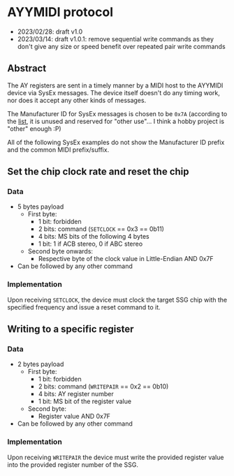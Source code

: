 # AYYMIDI protocol

* 2023/02/28: draft v1.0
* 2023/03/14: draft v1.0.1: remove sequential write commands as they don't give any size or speed benefit over repeated pair write commands

## Abstract

The AY registers are sent in a timely manner by a MIDI host to the AYYMIDI device via SysEx messages. The device itself doesn't do any timing work, nor does it accept any other kinds of messages.

The Manufacturer ID for SysEx messages is chosen to be `0x7A` (according to the [list](https://www.midi.org/specifications-old/item/manufacturer-id-numbers), it is unused and reserved for "other use"... I think a hobby project is "other" enough :P)

All of the following SysEx examples do not show the Manufacturer ID prefix and the common MIDI prefix/suffix.

## Set the chip clock rate and reset the chip

### Data

* 5 bytes payload
    * First byte:
        * 1 bit: forbidden
        * 2 bits: command (`SETCLOCK` == 0x3 == 0b11)
        * 4 bits: MS bits of the following 4 bytes
        * 1 bit: 1 if ACB stereo, 0 if ABC stereo
    * Second byte onwards:
        * Respective byte of the clock value in Little-Endian AND 0x7F
* Can be followed by any other command

### Implementation

Upon receiving `SETCLOCK`, the device must clock the target SSG chip with the specified frequency and issue a reset command to it.

## Writing to a specific register

### Data

* 2 bytes payload
    * First byte:
        * 1 bit: forbidden
        * 2 bits: command (`WRITEPAIR` == 0x2 == 0b10)
        * 4 bits: AY register number
        * 1 bit: MS bit of the register value
    * Second byte:
        * Register value AND 0x7F
* Can be followed by any other command

### Implementation

Upon receiving `WRITEPAIR` the device must write the provided register value into the provided register number of the SSG.
